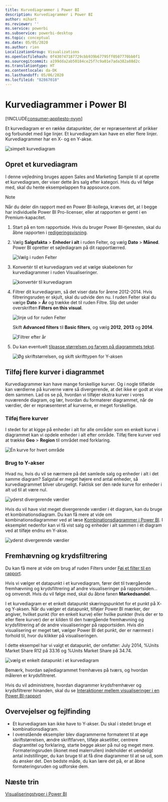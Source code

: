 ```yaml
---
title: Kurvediagrammer i Power BI
description: Kurvediagrammer i Power BI
author: mihart
ms.reviewer: ''
ms.service: powerbi
ms.subservice: powerbi-desktop
ms.topic: conceptual
ms.date: 05/05/2020
ms.author: rien
LocalizationGroup: Visualizations
ms.openlocfilehash: 0f430747187729cbb939b67795ff0507770bb0f1
ms.sourcegitcommit: a199dda2ab50184ce25f7c9a01e7ada382a88d2c
ms.translationtype: HT
ms.contentlocale: da-DK
ms.lasthandoff: 05/06/2020
ms.locfileid: "82867018"
---
```

# <a name="line-charts-in-power-bi"></a>Kurvediagrammer i Power BI

[!INCLUDE[consumer-appliesto-nyyn](../includes/consumer-appliesto-nyyn.md)]

Et kurvediagram er en række datapunkter, der er repræsenteret af prikker og forbundet med lige linjer. Et kurvediagram kan have en eller flere linjer. Kurvediagrammer har en X- og en Y-akse. 

![simpelt kurvediagram](media/power-bi-line-charts/power-bi-line.png)



## <a name="create-a-line-chart"></a>Opret et kurvediagram
I denne vejledning bruges appen Sales and Marketing Sample til at oprette et kurvediagram, der viser dette års salg efter kategori. Hvis du vil følge med, skal du hente eksempelappen fra appsource.com.

> [!NOTE]
> Når du deler din rapport med en Power BI-kollega, kræves det, at I begge har individuelle Power BI Pro-licenser, eller at rapporten er gemt i en Premium-kapacitet.

1. Start på en tom rapportside. Hvis du bruger Power BI-tjenesten, skal du åbne rapporten i [redigeringsvisning](../service-interact-with-a-report-in-editing-view.md).

2. Vælg **Salgsfakta** \> **Enheder i alt** i ruden Felter, og vælg **Dato** > **Måned**.  Power BI opretter et søjlediagram på dit rapportlærred.

    ![Vælg i ruden Felter](media/power-bi-line-charts/power-bi-step1.png)

4. Konvertér til et kurvediagram ved at vælge skabelonen for kurvediagrammer i ruden Visualiseringer. 

    ![konvertér til kurvediagram](media/power-bi-line-charts/power-bi-convert-to-line.png)
   

4. Filtrer dit kurvediagram, så det viser data for årene 2012-2014. Hvis filtreringsruden er skjult, skal du udvide den nu. I ruden Felter skal du vælge **Dato** \> **År** og trække det til ruden Filtre. Slip det under overskriften **Filters on this visual**. 
     
    ![linje ud for ruden Felter](media/power-bi-line-charts/power-bi-year-filter.png)

    Skift **Advanced filters** til **Basic filters**, og vælg **2012**, **2013** og **2014**.

    ![Filtrer efter år](media/power-bi-line-charts/power-bi-filter-year.png)

6. Du kan eventuelt [tilpasse størrelsen og farven på diagrammets tekst](power-bi-visualization-customize-title-background-and-legend.md). 

    ![Øg skriftstørrelsen, og skift skrifttypen for Y-aksen](media/power-bi-line-charts/power-bi-line-3years.png)

## <a name="add-additional-lines-to-the-chart"></a>Tilføj flere kurver i diagrammet
Kurvediagrammer kan have mange forskellige kurver. Og i nogle tilfælde kan værdierne på kurverne være så divergerende, at det ikke er godt at vise dem sammen. Lad os se på, hvordan vi tilføjer ekstra kurver i vores nuværende diagram, og lær, hvordan du formaterer diagrammet, når de værdier, der er repræsenteret af kurverne, er meget forskellige. 

### <a name="add-additional-lines"></a>Tilføj flere kurver
I stedet for at kigge på enheder i alt for alle områder som en enkelt kurve i diagrammet kan vi opdele enheder i alt efter område. Tilføj flere kurver ved at trække **Geo** > **Region** til området med forklaring.

   ![Én kurve for hvert område](media/power-bi-line-charts/power-bi-line-regions.png)


### <a name="use-two-y-axes"></a>Brug to Y-akser
Hvad nu, hvis du vil se nærmere på det samlede salg og enheder i alt i det samme diagram? Salgstal er meget højere end antal enheder, så kurvediagrammet bliver ubrugeligt. Faktisk ser den røde kurve for enheder i alt ud til at være nul.

   ![yderst divergerende værdier](media/power-bi-line-charts/power-bi-diverging.png)

Hvis du vil have vist meget divergerende værdier i ét diagram, kan du bruge et kombinationsdiagram. Du kan få mere at vide om kombinationsdiagrammer ved at læse [Kombinationsdiagrammer i Power BI](power-bi-visualization-combo-chart.md). I eksemplet nedenfor kan vi få vist salg og enheder i alt sammen i ét diagram ved at tilføje endnu en Y-akse. 

   ![yderst divergerende værdier](media/power-bi-line-charts/power-bi-dual-axes.png)

## <a name="highlighting-and-cross-filtering"></a>Fremhævning og krydsfiltrering
Du kan få mere at vide om brug af ruden Filters under [Føj et filter til en rapport](../power-bi-report-add-filter.md).

Hvis vi vælger et datapunkt i et kurvediagram, fører det til tværgående fremhævning og krydsfiltrering af andre visualiseringer på rapportsiden... og omvendt. Hvis du vil følge med, skal du åbne fanen **Markedsandel**.  

I et kurvediagram er et enkelt datapunkt skæringspunktet for et punkt på X- og Y-aksen. Når du vælger et datapunkt, tilføjer Power BI mærker, der angiver, hvilket punkt (for en enkelt kurve) eller hvilke punkter (hvis der er to eller flere kurver) der er kilden til den tværgående fremhævning og krydsfiltrering af de andre visualiseringer på rapportsiden. Hvis din visualisering er meget tæt, vælger Power BI det punkt, der er nærmest i forhold til, hvor du klikker på visualiseringen.

I dette eksempel har vi valgt et datapunkt, der omfatter: July 2014, %Units Market Share R12 på 33.16 og %Units Market Share på 34.74.

![vælg et enkelt datapunkt i et kurvediagram](media/power-bi-line-charts/power-bi-single-select.png)

Bemærk, hvordan søjlediagrammet fremhæves på tværs, og hvordan måleren er krydsfiltreret.

Hvis du vil administrere, hvordan diagrammer krydsfremhæver og krydsfiltrerer hinanden, skal du se [Interaktioner mellem visualiseringer i en Power BI-rapport](../service-reports-visual-interactions.md)

## <a name="considerations-and-troubleshooting"></a>Overvejelser og fejlfinding
* Et kurvediagram kan ikke have to Y-akser.  Du skal i stedet bruge et kombinationsdiagram.
* I ovenstående eksempler blev diagrammerne formateret til at øge skriftstørrelsen, ændre skriftfarven, tilføje aksetitler, centrere diagramtitel og forklaring, starte begge akser på nul og meget mere. Formateringsruden (ikonet med malerrullen) indeholder et uendeligt antal indstillinger, du kan bruge til at få dine diagrammer til at se ud, som du ønsker det. Den bedste måde, du kan lære det på, er at åbne formateringsruden og udforske dem.

## <a name="next-steps"></a>Næste trin

[Visualiseringstyper i Power BI](power-bi-visualization-types-for-reports-and-q-and-a.md)


